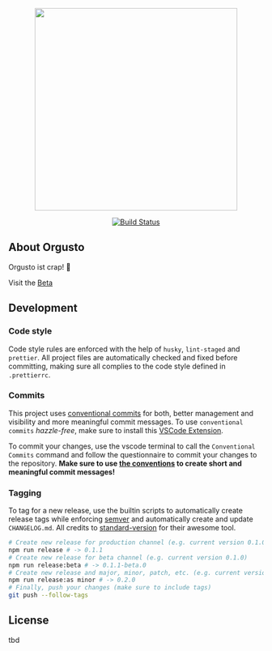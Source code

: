 <p align="center"><img src="https://orgusto.com/orgusto-logo-svg.svg" width="400"></p>

<p align="center">
<a href="https://travis-ci.org/laravel/framework"><img src="https://travis-ci.org/laravel/framework.svg" alt="Build Status"></a>
</p>

## About Orgusto

Orgusto ist crap! 💩

Visit the [Beta](https://beta.orgusto.com)

## Development

### Code style

Code style rules are enforced with the help of `husky`, `lint-staged` and `prettier`. All project files are automatically checked and fixed before committing, making sure all complies to the code style defined in `.prettierrc`.

### Commits

This project uses [conventional commits](https://www.conventionalcommits.org/en/v1.0.0/) for both, better management and visibility and more meaningful commit messages. To use `conventional commits` _hazzle-free_, make sure to install this [VSCode Extension](https://marketplace.visualstudio.com/items?itemName=vivaxy.vscode-conventional-commits).

To commit your changes, use the vscode terminal to call the `Conventional Commits` command and follow the questionnaire to commit your changes to the repository. **Make sure to use [the conventions](https://www.conventionalcommits.org/en/v1.0.0/#specification) to create short and meaningful commit messages!**

### Tagging

To tag for a new release, use the builtin scripts to automatically create release tags while enforcing [semver](https://semver.org/lang/de/) and automatically create and update `CHANGELOG.md`. All credits to [standard-version](https://github.com/conventional-changelog/standard-version) for their awesome tool.

```sh
# Create new release for production channel (e.g. current version 0.1.0)
npm run release # -> 0.1.1
# Create new release for beta channel (e.g. current version 0.1.0)
npm run release:beta # -> 0.1.1-beta.0
# Create new release and major, minor, patch, etc. (e.g. current version 0.1.0)
npm run release:as minor # -> 0.2.0
# Finally, push your changes (make sure to include tags)
git push --follow-tags
```

## License

tbd
